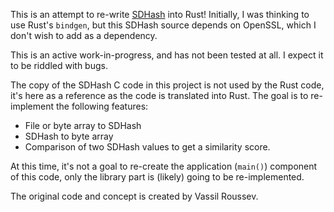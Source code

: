 This is an attempt to re-write [SDHash](http://roussev.net/sdhash/sdhash.html) into Rust! Initially, I was thinking to use Rust's `bindgen`, but this SDHash source depends on OpenSSL, which I don't wish to add as a dependency.

This is an active work-in-progress, and has not been tested at all. I expect it to be riddled with bugs.

The copy of the SDHash C code in this project is not used by the Rust code, it's here as a reference as the code is translated into Rust. The goal is to re-implement the following features:
* File or byte array to SDHash
* SDHash to byte array
* Comparison of two SDHash values to get a similarity score.

At this time, it's not a goal to re-create the application (`main()`) component of this code, only the library part is (likely) going to be re-implemented.

The original code and concept is created by Vassil Roussev.